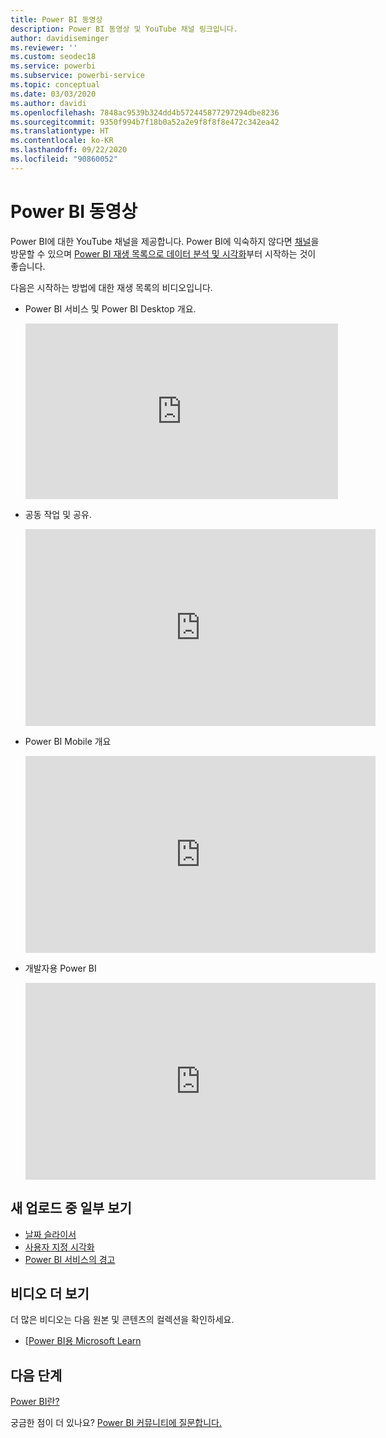 ```yaml
---
title: Power BI 동영상
description: Power BI 동영상 및 YouTube 채널 링크입니다.
author: davidiseminger
ms.reviewer: ''
ms.custom: seodec18
ms.service: powerbi
ms.subservice: powerbi-service
ms.topic: conceptual
ms.date: 03/03/2020
ms.author: davidi
ms.openlocfilehash: 7848ac9539b324dd4b572445877297294dbe8236
ms.sourcegitcommit: 9350f994b7f18b0a52a2e9f8f8f8e472c342ea42
ms.translationtype: HT
ms.contentlocale: ko-KR
ms.lasthandoff: 09/22/2020
ms.locfileid: "90860052"
---
```

# <a name="power-bi-videos"></a>Power BI 동영상
Power BI에 대한 YouTube 채널을 제공합니다. Power BI에 익숙하지 않다면 [채널](https://www.youtube.com/user/mspowerbi/videos)을 방문할 수 있으며 [Power BI 재생 목록으로 데이터 분석 및 시각화](https://www.youtube.com/playlist?list=PL1N57mwBHtN0JFoKSR0n-tBkUJHeMP2cP)부터 시작하는 것이 좋습니다.

다음은 시작하는 방법에 대한 재생 목록의 비디오입니다.

* Power BI 서비스 및 Power BI Desktop 개요.
  
  <iframe width="500" height="281" src="https://www.youtube.com/embed/l2wy4XgQIu0" frameborder="0" allowfullscreen></iframe>
* 공동 작업 및 공유.
  
  <iframe width="560" height="315" src="https://www.youtube.com/embed/5DABLeJzQYM" frameborder="0" allow="autoplay; encrypted-media" allowfullscreen></iframe>
* Power BI Mobile 개요
  
  <iframe width="560" height="315" src="https://www.youtube.com/embed/07uBWhaCo78" frameborder="0" allow="autoplay; encrypted-media" allowfullscreen></iframe>

* 개발자용 Power BI
  <iframe width="560" height="315" src="https://www.youtube.com/embed/47uXJW1GIUY" frameborder="0" allow="autoplay; encrypted-media" allowfullscreen></iframe>  

## <a name="watch-some-of-our-new-uploads"></a>새 업로드 중 일부 보기
* [날짜 슬라이서](https://youtu.be/V7i82ZZm0vw)
* [사용자 지정 시각화](https://youtu.be/d-rXAJ3_uAo)
* [Power BI 서비스의 경고](https://youtu.be/JbL2-HJ8clE)

## <a name="more-videos"></a>비디오 더 보기
더 많은 비디오는 다음 원본 및 콘텐츠의 컬렉션을 확인하세요.

* [[Power BI용 Microsoft Learn](/learn/powerplatform/power-bi?WT.mc_id=powerbi_landingpage-docs-link)

## <a name="next-steps"></a>다음 단계
[Power BI란?](power-bi-overview.md)

궁금한 점이 더 있나요? [Power BI 커뮤니티에 질문합니다.](https://community.powerbi.com/)